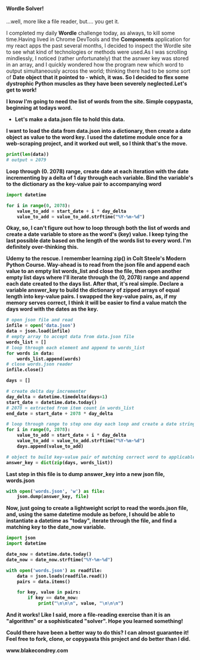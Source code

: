 #### Wordle Solver!

...well, more like a file reader, but.... you get it.

<p>I completed my daily <b>Wordle</b> challenge today, as always, to kill some time.<break>Having lived in Chrome DevTools and the <b>Components</b> application for my react apps the past several months, I decided to inspect the Wordle site to see what kind of technologies or methods were used.<break>As I was scrolling mindlessly, I noticed (rather unfortunately) that the asnwer key was stored in an array, and I quickly wondered how the program new which word to output simultaneously across the world; thinking there had to be some sort of <b>Date<b> object that it pointed to - which, it was. So I decided to flex some dystrophic <b>Python</b> muscles as they have been severely neglected.<break>Let's get to work!</p>
<break>
<p>I know I'm going to need the list of words from the site. Simple copypasta, beginning at todays word.</p>

- Let's make a <b>data.json</b> file to hold this data.
<break>
<p>I want to load the data from <b>data.json</b> into a dictionary, then create a date object as value to the <b>word</b> key. I used the <b>datetime</b> module once for a web-scraping project, and it worked out well, so I think that's the move.</p>

```py
print(len(data))
# output = 2079
```

<break>
<p>
Loop through (0. 2078) range, create date at each iteration with the date incrementing by a delta of 1 day through each variable. Bind the variable's to the dictionary as the key-value pair to accompanying word
</p>

```py
import datetime

for i in range(0, 2078):
    value_to_add = start_date + i * day_delta
    value_to_add = value_to_add.strftime("%Y-%m-%d")
```

<break>
<p>
Okay, so, I can't figure out how to loop through both the list of words and create a date variable to store as the word's (key) value. I keep tying the last possible date based on the length of the words list to every word. I'm definitely over-thinking this.
</p>
<break>
<p>
Udemy to the rescue. I remember learning zip() in Colt Steele's Modern Python Course.
Way-ahead is to read from the json file and append each value to an empty list <b>words_list</b> and close the file, then open another empty list <b>days</b> where I'll iterate through the (0, 2078) range and append each date created to the <b>days</b> list.
After that, it's real simple. Declare a variable <b>answer_key</b> to build the dictionary of zipped arrays of equal length into key-value pairs.
I swapped the key-value pairs, as, if my memory serves correct, I think it will be easier to find a value match the days word with the dates as the key.
</p>

```py
# open json file and read
infile = open('data.json')
data = json.load(infile)
# empty array to accept data from data.json file
words_list = []
# loop through each element and append to words_list
for words in data:
    words_list.append(words)
# close words.json reader
infile.close()
```

```py
days = []

# create delta day incrementer
day_delta = datetime.timedelta(days=1)
start_date = datetime.date.today()
# 2078 = extracted from item count in words_list
end_date = start_date + 2078 * day_delta

# loop through range to step one day each loop and create a date string
for i in range(0, 2078):
    value_to_add = start_date + i * day_delta
    value_to_add = value_to_add.strftime("%Y-%m-%d")
    days.append(value_to_add)

# object to build key-value pair of matching correct word to applicable date
answer_key = dict(zip(days, words_list))
```

<break>
<p>
Last step in this file is to dump <b>answer_key</b> into a new json file, <b>words.json</b>
</p>

```py
with open('words.json', 'w') as file:
    json.dump(answer_key, file)
```

<p>
Now, just going to create a lightweight script to read the <b>words.json</b> file, and, using the same <b>datetime</b> module as before, I should be able to instantiate a datetime as "today", iterate through the file, and find a matching key to the <b>date_now</b> variable.
<break>

```py
import json
import datetime

date_now = datetime.date.today()
date_now = date_now.strftime("%Y-%m-%d")

with open('words.json') as readfile:
    data = json.loads(readfile.read())
    pairs = data.items()

    for key, value in pairs:
        if key == date_now:
            print("\n\n\n", value, "\n\n\n")
```

<p>And it works! Like I said, more a file-reading exercise than it is an "algorithm" or a sophisticated "solver". Hope you learned something!</p>
<p>Could there have been a better way to do this? I can almost guarantee it! Feel free to fork, clone, or copypasta this project and do better than I did.</p>
<break>
<p><strong>www.blakecondrey.com</p>
